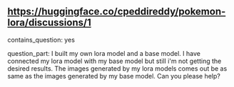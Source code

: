 ## https://huggingface.co/cpeddireddy/pokemon-lora/discussions/1

contains_question: yes

question_part: I built my own lora model and a base model. I have connected my lora model with my base model but still i'm not getting the desired results. The images generated by my lora models comes out be as same as the images generated by my base model. Can you please help?